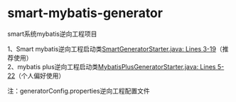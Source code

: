 # smart-mybatis-generator

smart系统mybatis逆向工程项目

1、Smart mybatis逆向工程启动类[SmartGeneratorStarter.java: Lines 3-19](smart-mybatis-generator-starter/src/main/java/starter/SmartGeneratorStarter.java#L3-L19)（推荐使用）  
2、mybatis plus逆向工程启动类[MybatisPlusGeneratorStarter.java: Lines 5-22](smart-mybatis-generator-starter/src/main/java/starter/MybatisPlusGeneratorStarter.java#L5-L22)（个人偏好使用）

注：generatorConfig.properties逆向工程配置文件